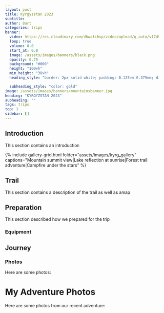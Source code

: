 ```yaml
---
layout: post
title: Kyrgyzstan 2023
subtitle:
author: Bart
categories: trips
banner:
  video: https://res.cloudinary.com/dhwatihvp/video/upload/q_auto/v1749287972/kyrgz_reel_full_xyfoh2.mp4
  loop: true
  volume: 0.0
  start_at: 0.0
  image: /assets/images/banners/black.png
  opacity: 0.75
  background: "#000"
  height: "100vh"
  min_height: "38vh"
  heading_style: "border: 2px solid white; padding: 0.125em 0.375em; display: inline-block; letter-spacing: 0.12em;"

  subheading_style: "color: gold"
image: /assets/images/banners/mountainsbanner.jpg
heading: "KYRGYZSTAN 2023"
subheading: ""
tags: trips 
top: 1
sidebar: []
---
```


## Introduction

This section contains an introduction

{% include gallery-grid.html folder="assets/images/kyrg_gallery" captions="Mountain summit view|Lake reflection at sunrise|Forest trail adventure|Campfire under the stars" %}

## Trail

This section contains a description of the trail as well as amap

## Preparation

This section described how we prepared for the trip

### Equipment

## Journey

### Photos

Here are some photos:


# My Adventure Photos

Here are some photos from our recent adventure:




